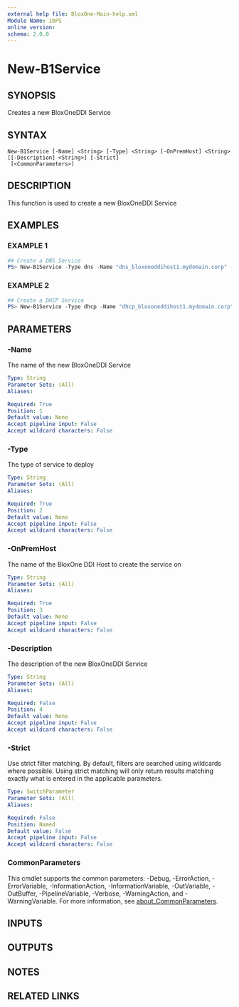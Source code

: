 ```yaml
---
external help file: BloxOne-Main-help.xml
Module Name: ibPS
online version:
schema: 2.0.0
---
```


# New-B1Service

## SYNOPSIS
Creates a new BloxOneDDI Service

## SYNTAX

```
New-B1Service [-Name] <String> [-Type] <String> [-OnPremHost] <String> [[-Description] <String>] [-Strict]
 [<CommonParameters>]
```

## DESCRIPTION
This function is used to create a new BloxOneDDI Service

## EXAMPLES

### EXAMPLE 1
```powershell
## Create a DNS Service
PS> New-B1Service -Type dns -Name "dns_bloxoneddihost1.mydomain.corp" -OnPremHost "bloxoneddihost1.mydomain.corp"
```

### EXAMPLE 2
```powershell
## Create a DHCP Service
PS> New-B1Service -Type dhcp -Name "dhcp_bloxoneddihost1.mydomain.corp" -OnPremHost "bloxoneddihost1.mydomain.corp"
```

## PARAMETERS

### -Name
The name of the new BloxOneDDI Service

```yaml
Type: String
Parameter Sets: (All)
Aliases:

Required: True
Position: 1
Default value: None
Accept pipeline input: False
Accept wildcard characters: False
```

### -Type
The type of service to deploy

```yaml
Type: String
Parameter Sets: (All)
Aliases:

Required: True
Position: 2
Default value: None
Accept pipeline input: False
Accept wildcard characters: False
```

### -OnPremHost
The name of the BloxOne DDI Host to create the service on

```yaml
Type: String
Parameter Sets: (All)
Aliases:

Required: True
Position: 3
Default value: None
Accept pipeline input: False
Accept wildcard characters: False
```

### -Description
The description of the new BloxOneDDI Service

```yaml
Type: String
Parameter Sets: (All)
Aliases:

Required: False
Position: 4
Default value: None
Accept pipeline input: False
Accept wildcard characters: False
```

### -Strict
Use strict filter matching.
By default, filters are searched using wildcards where possible.
Using strict matching will only return results matching exactly what is entered in the applicable parameters.

```yaml
Type: SwitchParameter
Parameter Sets: (All)
Aliases:

Required: False
Position: Named
Default value: False
Accept pipeline input: False
Accept wildcard characters: False
```

### CommonParameters
This cmdlet supports the common parameters: -Debug, -ErrorAction, -ErrorVariable, -InformationAction, -InformationVariable, -OutVariable, -OutBuffer, -PipelineVariable, -Verbose, -WarningAction, and -WarningVariable. For more information, see [about_CommonParameters](http://go.microsoft.com/fwlink/?LinkID=113216).

## INPUTS

## OUTPUTS

## NOTES

## RELATED LINKS
